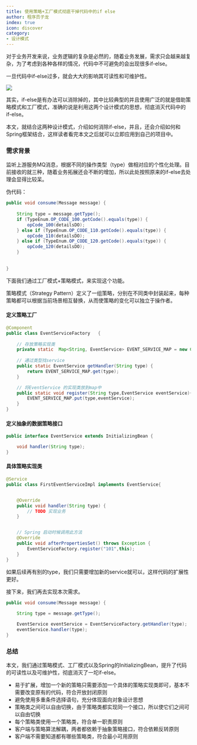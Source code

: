 ```yaml
---
title: 使用策略+工厂模式彻底干掉代码中的if else
author: 程序员子龙
index: true
icon: discover
category:
- 设计模式
---
```

对于业务开发来说，业务逻辑的复杂是必然的，随着业务发展，需求只会越来越复杂，为了考虑到各种各样的情况，代码中不可避免的会出现很多if-else。

一旦代码中if-else过多，就会大大的影响其可读性和可维护性。

![](http://img.xxfxpt.top/202205282145773.png)

其实，if-else是有办法可以消除掉的，其中比较典型的并且使用广泛的就是借助策略模式和工厂模式，准确的说是利用这两个设计模式的思想，彻底消灭代码中的if-else。

本文，就结合这两种设计模式，介绍如何消除if-else，并且，还会介绍如何和Spring框架结合，这样读者看完本文之后就可以立即应用到自己的项目中。

### 需求背景

监听上游服务MQ消息，根据不同的操作类型（type）做相对应的个性化处理。目前接收的就三种，随着业务拓展还会不断的增加，所以此处按照原来的if-else去处理会显得比较呆。

伪代码：

```java
public void consume(Message message) {
    
    String type = message.getType();
    if (TypeEnum.OP_CODE_100.getCode().equals(type)) {
        opCode_100(detailsDO);
    } else if (TypeEnum.OP_CODE_110.getCode().equals(type)) {
        opCode_110(detailsDO);
    } else if (TypeEnum.OP_CODE_120.getCode().equals(type)) {
        opCode_120(detailsDO);
    }
   
 
}
```

下面我们通过工厂模式+策略模式，来实现这个功能。

策略模式（Strategy Pattern）定义了一组策略，分别在不同类中封装起来，每种策略都可以根据当前场景相互替换，从而使策略的变化可以独立于操作者。

#### 定义策略工厂

```java
@Component
public class EventServiceFactory   {
 
    // 存放策略实现类
    private static  Map<String, EventService> EVENT_SERVICE_MAP = new ConcurrentHashMap<>(255);
 
    // 通过类型找service
    public static EventService getHandler(String type) {
        return EVENT_SERVICE_MAP.get(type);
    }

    // 将EventService 的实现类放到map中
    public static void register(String type,EventService eventService){
        EVENT_SERVICE_MAP.put(type,eventService);
    }
}
```

#### 定义抽象的数据策略接口

```java
public interface EventService extends InitializingBean {

    void handler(String type);
}
```

#### 具体策略实现类

```java
@Service
public class FirstEventServiceImpl implements EventService{


    @Override
    public void handler(String type) {
        // TODO 实现业务
    }


    // Spring 启动时候调用此方法
    @Override
    public void afterPropertiesSet() throws Exception {
        EventServiceFactory.register("101",this);
    }
}
```

如果后续再有别的type，我们只需要增加新的service就可以，这样代码的扩展性更好。

接下来，我们再去实现本次需求。

```java
public void consume(Message message) {
    
    String type = message.getType();

    EventService eventService = EventServiceFactory.getHandler(type);
    eventService.handler(type);
}
```

### 总结

本文，我们通过策略模式、工厂模式以及Spring的InitializingBean，提升了代码的可读性以及可维护性，彻底消灭了一坨if-else。

- 易于扩展，增加一个新的策略只需要添加一个具体的策略实现类即可，基本不需要改变原有的代码，符合开放封闭原则
- 避免使用多重条件选择语句，充分体现面向对象设计思想
- 策略类之间可以自由切换，由于策略类都实现同一个接口，所以使它们之间可以自由切换
- 每个策略类使用一个策略类，符合单一职责原则
- 客户端与策略算法解耦，两者都依赖于抽象策略接口，符合依赖反转原则
- 客户端不需要知道都有哪些策略类，符合最小可用原则

